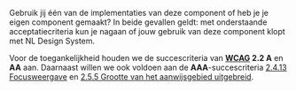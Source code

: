 Gebruik jij één van de implementaties van deze component of heb je je eigen component gemaakt? In beide gevallen geldt: met onderstaande acceptatiecriteria kun je nagaan of jouw gebruik van deze component klopt met NL Design System.

Voor de toegankelijkheid houden we de succescriteria van **[WCAG](https://nldesignsystem.nl/wcag) 2.2 A** en **AA** aan. Daarnaast willen we ook voldoen aan de **AAA**-succescriteria [2.4.13 Focusweergave](https://nldesignsystem.nl/wcag/2.4.13) en [2.5.5 Grootte van het aanwijsgebied uitgebreid](https://nldesignsystem.nl/wcag/2.5.5).
